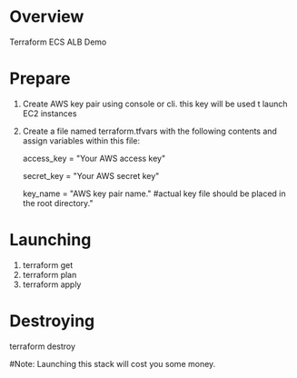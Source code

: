 # Overview
Terraform ECS ALB Demo

# Prepare 
1. Create AWS key pair using console or cli. this key will be used t launch EC2 instances

2. Create a file named terraform.tfvars with the following contents and assign variables within this file:

    access_key = "Your AWS access key"
  
    secret_key = "Your AWS secret key"
  
    key_name = "AWS key pair name." #actual key file should be placed in the root directory."
  

# Launching
1. terraform get
2. terraform plan
3. terraform apply

# Destroying
terraform destroy

#Note:
Launching this stack will cost you some money.


